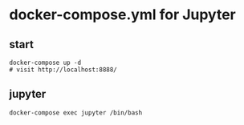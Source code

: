 docker-compose.yml for Jupyter
==============================

start
-----

    docker-compose up -d
    # visit http://localhost:8888/

jupyter
-------

    docker-compose exec jupyter /bin/bash
